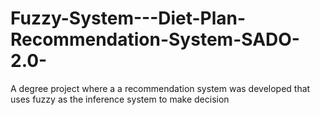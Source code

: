 # Fuzzy-System---Diet-Plan-Recommendation-System-SADO-2.0-
A degree project where a a recommendation system was developed that uses fuzzy as the inference system to make decision
